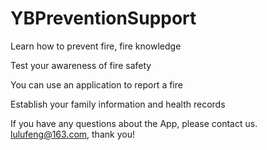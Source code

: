 # YBPreventionSupport

Learn how to prevent fire, fire knowledge

Test your awareness of fire safety

You can use an application to report a fire

Establish your family information and health records


If you have any questions about the App, please contact us. lulufeng@163.com, thank you!


